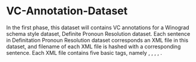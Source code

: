 # VC-Annotation-Dataset
In the first phase, this dataset will contains VC annotations for a Winograd schema style dataset, Definite Pronoun
Resolution dataset. Each sentence in Definitation Pronoun Resolution dataset corresponds an XML file in this dataset, and filename of each XML file is hashed with a corresponding sentence. Each XML file contains five basic tags, namely <Sentence>, <Verb>, <Variable>, <Conjunction>, <Representation>.  
